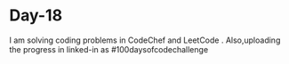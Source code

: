 # Day-18
I am solving coding problems in CodeChef and LeetCode . Also,uploading the progress in linked-in as #100daysofcodechallenge
